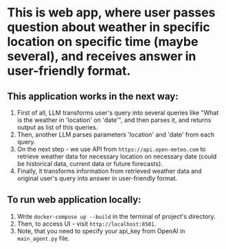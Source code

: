 # This is web app, where user passes question about weather in specific location on specific time (maybe several), and receives answer in user-friendly format.

## This application works in the next way:
1. First of all, LLM transforms user's query into several queries like "What is the weather in 'location' on 'date'", and then parses it, and returns output as list of this queries.
2. Then, another LLM parses parameters 'location' and 'date' from each query.
3. On the next step - we use API from `https://api.open-meteo.com` to retrieve weather data for necessary location on necessary date (could be historical data, current data or future forecasts).
4. Finally, it transforms information from retrieved weather data and original user's query into answer in user-friendly format.

## To run web application locally:
1. Write `docker-compose up --build` in the terminal of project's directory.
2. Then, to access UI - visit `http://localhost:8501`.
3. Note, that you need to specify your api_key from OpenAI in `main_agent.py` file.
